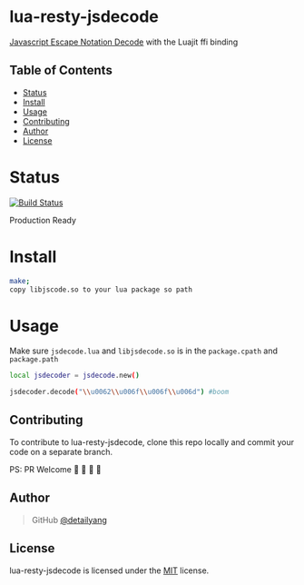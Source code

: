 # lua-resty-jsdecode
[Javascript Escape Notation Decode](https://developer.mozilla.org/en-US/docs/Web/JavaScript/Reference/Global_Objects/String) with the Luajit ffi binding

Table of Contents
-----------------
* [Status](#status)
* [Install](#install)
* [Usage](#usage)
* [Contributing](#contributing)
* [Author](#author)
* [License](#license)

Status
====
[![Build Status](https://travis-ci.org/detailyang/lua-resty-jsdecode.svg?branch=master)](https://travis-ci.org/detailyang/lua-resty-jsdecode)

Production Ready

Install
=======

```bash
make;
copy libjscode.so to your lua package so path
```

Usage
====
Make sure `jsdecode.lua` and `libjsdecode.so` is in the `package.cpath` and `package.path`

```bash
local jsdecoder = jsdecode.new()

jsdecoder.decode("\\u0062\\u006f\\u006f\\u006d") #boom
```

Contributing
------------

To contribute to lua-resty-jsdecode, clone this repo locally and commit your code on a separate branch.

PS: PR Welcome :rocket: :rocket: :rocket: :rocket:


Author
------

> GitHub [@detailyang](https://github.com/detailyang)


License
-------
lua-resty-jsdecode is licensed under the [MIT] license.

[MIT]: https://github.com/detailyang/ybw/blob/master/licenses/MIT

